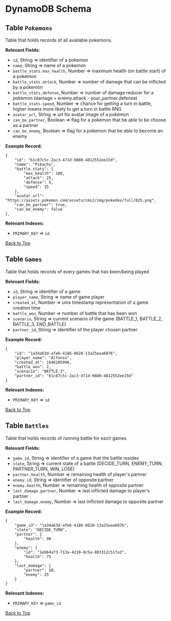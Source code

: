 # DynamoDB Schema

## Table `Pokemons`

Table that holds records of all available pokemons.

**Relevant Fields:**

- `id`, String => identifier of a pokemon
- `name`, String => name of a pokemon
- `battle_stats.max_health`, Number => maximum health (on battle start) of a pokemon
- `battle_stats.attack`, Number => number of damage that can be inflicted by a pokemon
- `battle_stats.defense`, Number => number of damage reducer for a pokemon (damage = enemy.attack - your_partner.defense)
- `battle_stats.speed`, Number => chance for getting a turn in battle, higher means more likely to get a turn in battle RNG
- `avatar_url`, String => url for avatar image of a pokemon
- `can_be_partner`, Boolean => flag for a pokemon that be able to be choose as a partner
- `can_be_enemy`, Boolean => flag for a pokemon that be able to become an enemy

**Example Record:**

```
{
    "id": "b1c87c5c-2ac3-471d-9880-4812552ee15d",
    "name": "Pikachu",
    "battle_stats": {
        "max_health": 100,
        "attack": 25,
        "defense": 5,
        "speed": 15
    },
    "avatar_url": "https://assets.pokemon.com/assets/cms2/img/pokedex/full/025.png",
    "can_be_partner": true,
    "can_be_enemy": false
},
```

**Relevant Indexes:**
- `PRIMARY_KEY` => `id`

[Back to Top](#dynamodb-schema)

## Table `Games`

Table that holds records of every games that has been/being played

**Relevant Fields:**

- `id`, String => identifier of a game
- `player_name`, String => name of game player
- `created_at`, Number => unix timestamp representation of a game creation time
- `battle_won`, Number => number of battle that has been won
- `scenario`, String => current scenario of the game (BATTLE_1, BATTLE_2, BATTLE_3, END_BATTLE)
- `partner_id`, String => identifier of the player chosen partner

**Example Record:**

```
{
    "id": "1a34a63d-afe6-4186-8628-13a25eaa6076",
    "player_name": "Alfonso",
    "created_at": 1646205996,
    "battle_won": 2,
    "scenario": "BATTLE_3",
    "partner_id": "b1c87c5c-2ac3-471d-9880-4812552ee15d"
}
```

**Relevant Indexes:**
- `PRIMARY_KEY` => `id`

[Back to Top](#dynamodb-schema)


## Table `Battles`

Table that holds records of running battle for each games

**Relevant Fields:**
- `game_id`, String => identifier of a game that the battle resides
- `state`, String => current state of a battle (DECIDE_TURN, ENEMY_TURN, PARTNER_TURN, WIN, LOSE)
- `partner.health`, Number => remaining health of player's partner
- `enemy.id`, String => identifier of opposite partner
- `enemy.health`, Number => remaining health of opposite partner
- `last_damage.partner`, Number => last inflicted damage to player's partner
- `last_damage.enemy`, Number => last inflicted damage to opposite partner

**Example Record:**

```
{
    "game_id": "1a34a63d-afe6-4186-8628-13a25eaa6076",
    "state": "DECIDE_TURN",
    "partner": {
        "health": 90
    },
    "enemy": {
        "id": "1eb64af3-713a-4210-8c5a-883312c51fa3",
        "health": 75
    },
    "last_damage": {
        "partner": 10,
        "enemy": 25
    }
}
```

**Relevant Indexes:**
- `PRIMARY_KEY` => `game_id`


[Back to Top](#dynamodb-schema)
